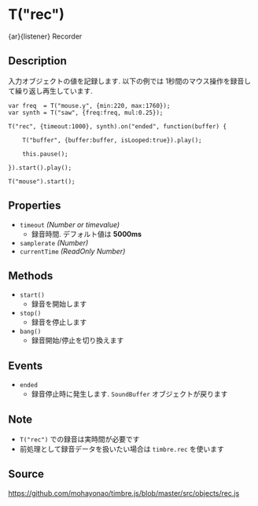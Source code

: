 T("rec")
========
{ar}{listener} Recorder

## Description ##
入力オブジェクトの値を記録します. 以下の例では 1秒間のマウス操作を録音して繰り返し再生しています.

```timbre
var freq  = T("mouse.y", {min:220, max:1760});
var synth = T("saw", {freq:freq, mul:0.25});

T("rec", {timeout:1000}, synth).on("ended", function(buffer) {

    T("buffer", {buffer:buffer, isLooped:true}).play();
    
    this.pause();
    
}).start().play();

T("mouse").start();
```

## Properties ##
- `timeout` _(Number or timevalue)_
  - 録音時間. デフォルト値は **5000ms**
- `samplerate` _(Number)_
- `currentTime` _(ReadOnly Number)_

## Methods ##
- `start()`
  - 録音を開始します
- `stop()`  
  - 録音を停止します
- `bang()`
  - 録音開始/停止を切り換えます

## Events ##
- `ended`
  - 録音停止時に発生します. `SoundBuffer` オブジェクトが戻ります
  
## Note ##
- `T("rec")` での録音は実時間が必要です
- 前処理として録音データを扱いたい場合は `timbre.rec` を使います

## Source ##
https://github.com/mohayonao/timbre.js/blob/master/src/objects/rec.js
